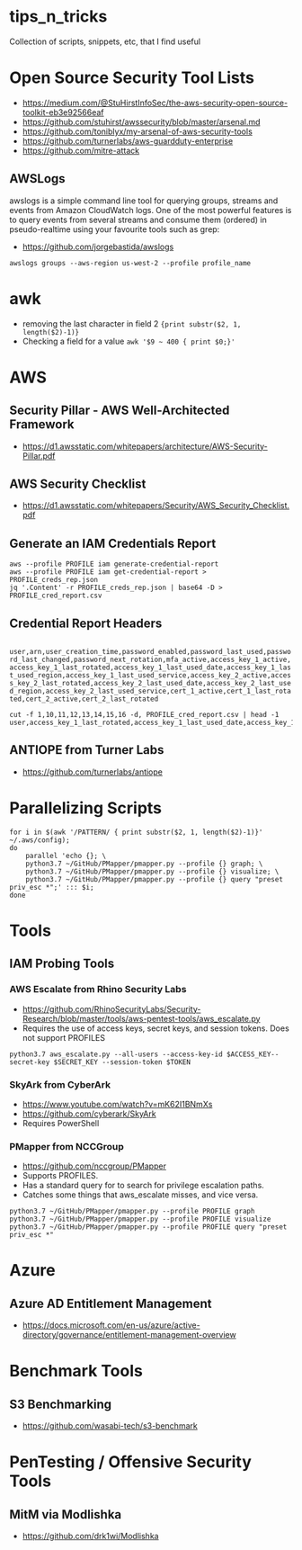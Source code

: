 # tips_n_tricks
Collection of scripts, snippets, etc, that I find useful

# Open Source Security Tool Lists
* https://medium.com/@StuHirstInfoSec/the-aws-security-open-source-toolkit-eb3e92566eaf
* https://github.com/stuhirst/awssecurity/blob/master/arsenal.md
* https://github.com/toniblyx/my-arsenal-of-aws-security-tools
* https://github.com/turnerlabs/aws-guardduty-enterprise
* https://github.com/mitre-attack

## AWSLogs
awslogs is a simple command line tool for querying groups, streams and events from Amazon CloudWatch logs.
One of the most powerful features is to query events from several streams and consume them (ordered) in pseudo-realtime using your favourite tools such as grep:

* https://github.com/jorgebastida/awslogs

`awslogs groups --aws-region us-west-2 --profile profile_name`

# awk
* removing the last character in field 2 `{print substr($2, 1, length($2)-1)}`
* Checking a field for a value `awk '$9 ~ 400 { print $0;}'`


# AWS
## Security Pillar - AWS Well-Architected Framework		
* https://d1.awsstatic.com/whitepapers/architecture/AWS-Security-Pillar.pdf
## AWS Security Checklist	
* https://d1.awsstatic.com/whitepapers/Security/AWS_Security_Checklist.pdf

## Generate an IAM Credentials Report
```
aws --profile PROFILE iam generate-credential-report
aws --profile PROFILE iam get-credential-report > PROFILE_creds_rep.json
jq '.Content' -r PROFILE_creds_rep.json | base64 -D > PROFILE_cred_report.csv
```

## Credential Report Headers
`
user,arn,user_creation_time,password_enabled,password_last_used,password_last_changed,password_next_rotation,mfa_active,access_key_1_active,access_key_1_last_rotated,access_key_1_last_used_date,access_key_1_last_used_region,access_key_1_last_used_service,access_key_2_active,access_key_2_last_rotated,access_key_2_last_used_date,access_key_2_last_used_region,access_key_2_last_used_service,cert_1_active,cert_1_last_rotated,cert_2_active,cert_2_last_rotated`

```
cut -f 1,10,11,12,13,14,15,16 -d, PROFILE_cred_report.csv | head -1
user,access_key_1_last_rotated,access_key_1_last_used_date,access_key_1_last_used_region,access_key_1_last_used_service,access_key_2_active,access_key_2_last_rotated,access_key_2_last_used_date
```

## ANTIOPE from Turner Labs
* https://github.com/turnerlabs/antiope


# Parallelizing Scripts
```
for i in $(awk '/PATTERN/ { print substr($2, 1, length($2)-1)}' ~/.aws/config); 
do 
    parallel 'echo {}; \ 
    python3.7 ~/GitHub/PMapper/pmapper.py --profile {} graph; \
    python3.7 ~/GitHub/PMapper/pmapper.py --profile {} visualize; \
    python3.7 ~/GitHub/PMapper/pmapper.py --profile {} query "preset priv_esc *";' ::: $i; 
done
```

# Tools

## IAM Probing Tools
### AWS Escalate from Rhino Security Labs
* https://github.com/RhinoSecurityLabs/Security-Research/blob/master/tools/aws-pentest-tools/aws_escalate.py
* Requires the use of access keys, secret keys, and session tokens. Does not support PROFILES

`python3.7 aws_escalate.py --all-users --access-key-id $ACCESS_KEY--secret-key $SECRET_KEY --session-token $TOKEN`

### SkyArk from CyberArk
* https://www.youtube.com/watch?v=mK62I1BNmXs
* https://github.com/cyberark/SkyArk
* Requires PowerShell

### PMapper from NCCGroup
* https://github.com/nccgroup/PMapper
* Supports PROFILES.
* Has a standard query for to search for privilege escalation paths. 
* Catches some things that aws_escalate misses, and vice versa.

```
python3.7 ~/GitHub/PMapper/pmapper.py --profile PROFILE graph
python3.7 ~/GitHub/PMapper/pmapper.py --profile PROFILE visualize
python3.7 ~/GitHub/PMapper/pmapper.py --profile PROFILE query "preset priv_esc *"
```


# Azure
## Azure AD Entitlement Management
* https://docs.microsoft.com/en-us/azure/active-directory/governance/entitlement-management-overview

# Benchmark Tools
## S3 Benchmarking
* https://github.com/wasabi-tech/s3-benchmark


# PenTesting / Offensive Security Tools
## MitM via Modlishka
* https://github.com/drk1wi/Modlishka
